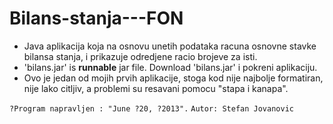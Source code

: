 Bilans-stanja---FON
===================

- Java aplikacija koja na osnovu unetih podataka racuna osnovne stavke bilansa stanja, i prikazuje odredjene racio brojeve za isti.
- 'bilans.jar' is **runnable** jar file. Download 'bilans.jar' i pokreni aplikaciju.
- Ovo je jedan od mojih prvih aplikacije, stoga kod nije najbolje formatiran, nije lako citljiv, a problemi su resavani pomocu "stapa i kanapa".

`?Program napravljen : "June ?20, ?2013".`
`Autor: Stefan Jovanovic` 